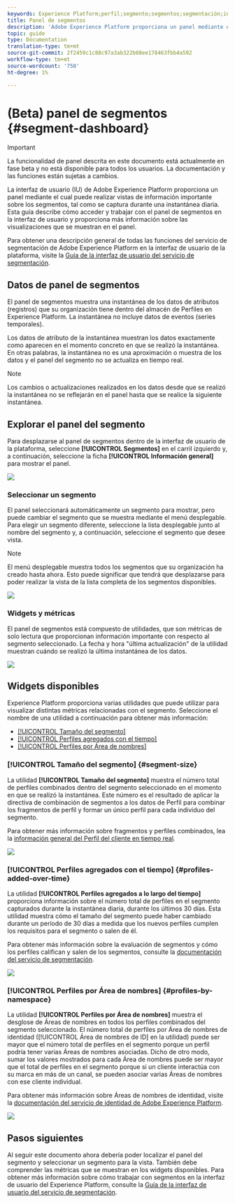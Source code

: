 ```yaml
---
keywords: Experience Platform;perfil;segmento;segmentos;segmentación;interfaz de usuario;IU;personalización;panel de segmentos;panel
title: Panel de segmentos
description: 'Adobe Experience Platform proporciona un panel mediante el cual puede realizar vistas de información importante sobre los segmentos que ha creado su organización. '
topic: guide
type: Documentation
translation-type: tm+mt
source-git-commit: 2f2459c1c88c97a3ab322b08ee178463fbb4a592
workflow-type: tm+mt
source-wordcount: '758'
ht-degree: 1%

---
```



# (Beta) panel de segmentos {#segment-dashboard}

>[!IMPORTANT]
>
>La funcionalidad de panel descrita en este documento está actualmente en fase beta y no está disponible para todos los usuarios. La documentación y las funciones están sujetas a cambios.

La interfaz de usuario (IU) de Adobe Experience Platform proporciona un panel mediante el cual puede realizar vistas de información importante sobre los segmentos, tal como se captura durante una instantánea diaria. Esta guía describe cómo acceder y trabajar con el panel de segmentos en la interfaz de usuario y proporciona más información sobre las visualizaciones que se muestran en el panel.

Para obtener una descripción general de todas las funciones del servicio de segmentación de Adobe Experience Platform en la interfaz de usuario de la plataforma, visite la [Guía de la interfaz de usuario del servicio de segmentación](../../segmentation/ui/overview.md).

## Datos de panel de segmentos

El panel de segmentos muestra una instantánea de los datos de atributos (registros) que su organización tiene dentro del almacén de Perfiles en Experience Platform. La instantánea no incluye datos de eventos (series temporales).

Los datos de atributo de la instantánea muestran los datos exactamente como aparecen en el momento concreto en que se realizó la instantánea. En otras palabras, la instantánea no es una aproximación o muestra de los datos y el panel del segmento no se actualiza en tiempo real.

>[!NOTE]
>
>Los cambios o actualizaciones realizados en los datos desde que se realizó la instantánea no se reflejarán en el panel hasta que se realice la siguiente instantánea.

## Explorar el panel del segmento

Para desplazarse al panel de segmentos dentro de la interfaz de usuario de la plataforma, seleccione **[!UICONTROL Segmentos]** en el carril izquierdo y, a continuación, seleccione la ficha **[!UICONTROL Información general]** para mostrar el panel.

![](../images/segments/dashboard-overview.png)

### Seleccionar un segmento

El panel seleccionará automáticamente un segmento para mostrar, pero puede cambiar el segmento que se muestra mediante el menú desplegable. Para elegir un segmento diferente, seleccione la lista desplegable junto al nombre del segmento y, a continuación, seleccione el segmento que desee vista.

>[!NOTE]
>
>El menú desplegable muestra todos los segmentos que su organización ha creado hasta ahora. Esto puede significar que tendrá que desplazarse para poder realizar la vista de la lista completa de los segmentos disponibles.

![](../images/segments/change-segment.png)

### Widgets y métricas

El panel de segmentos está compuesto de utilidades, que son métricas de solo lectura que proporcionan información importante con respecto al segmento seleccionado. La fecha y hora &quot;última actualización&quot; de la utilidad muestran cuándo se realizó la última instantánea de los datos.

![](../images/segments/widget-timestamp.png)

## Widgets disponibles

Experience Platform proporciona varias utilidades que puede utilizar para visualizar distintas métricas relacionadas con el segmento. Seleccione el nombre de una utilidad a continuación para obtener más información:

* [[!UICONTROL Tamaño del segmento]](#segment-size)
* [[!UICONTROL Perfiles agregados con el tiempo]](#profiles-added-over-time)
* [[!UICONTROL Perfiles por Área de nombres]](#profiles-by-namespace)

### [!UICONTROL Tamaño del segmento] {#segment-size}

La utilidad **[!UICONTROL Tamaño del segmento]** muestra el número total de perfiles combinados dentro del segmento seleccionado en el momento en que se realizó la instantánea. Este número es el resultado de aplicar la directiva de combinación de segmentos a los datos de Perfil para combinar los fragmentos de perfil y formar un único perfil para cada individuo del segmento.

Para obtener más información sobre fragmentos y perfiles combinados, lea la [información general del Perfil del cliente en tiempo real](../../profile/home.md).

![](../images/segments/segment-size.png)

### [!UICONTROL Perfiles agregados con el tiempo] {#profiles-added-over-time}

La utilidad **[!UICONTROL Perfiles agregados a lo largo del tiempo]** proporciona información sobre el número total de perfiles en el segmento capturados durante la instantánea diaria, durante los últimos 30 días. Esta utilidad muestra cómo el tamaño del segmento puede haber cambiado durante un período de 30 días a medida que los nuevos perfiles cumplen los requisitos para el segmento o salen de él.

Para obtener más información sobre la evaluación de segmentos y cómo los perfiles califican y salen de los segmentos, consulte la [documentación del servicio de segmentación](../../segmentation/home.md).

![](../images/segments/profiles-added-over-time.png)

### [!UICONTROL Perfiles por Área de nombres] {#profiles-by-namespace}

La utilidad **[!UICONTROL Perfiles por Área de nombres]** muestra el desglose de Áreas de nombres en todos los perfiles combinados del segmento seleccionado. El número total de perfiles por Área de nombres de identidad ([!UICONTROL Área de nombres de ID] en la utilidad) puede ser mayor que el número total de perfiles en el segmento porque un perfil podría tener varias Áreas de nombres asociadas. Dicho de otro modo, sumar los valores mostrados para cada Área de nombres puede ser mayor que el total de perfiles en el segmento porque si un cliente interactúa con su marca en más de un canal, se pueden asociar varias Áreas de nombres con ese cliente individual.

Para obtener más información sobre Áreas de nombres de identidad, visite la [documentación del servicio de identidad de Adobe Experience Platform](../../identity-service/home.md).

![](../images/segments/profiles-by-namespace.png)

## Pasos siguientes

Al seguir este documento ahora debería poder localizar el panel del segmento y seleccionar un segmento para la vista. También debe comprender las métricas que se muestran en los widgets disponibles. Para obtener más información sobre cómo trabajar con segmentos en la interfaz de usuario del Experience Platform, consulte la [Guía de la interfaz de usuario del servicio de segmentación](../../segmentation/ui/overview.md).